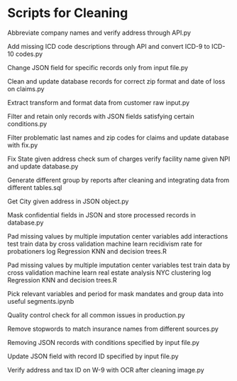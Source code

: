 # Scripts for Cleaning
Abbreviate company names and verify address through API.py

Add missing ICD code descriptions through API and convert ICD-9 to ICD-10 codes.py

Change JSON field for specific records only from input file.py

Clean and update database records for correct zip format and date of loss on claims.py

Extract transform and format data from customer raw input.py

Filter and retain only records with JSON fields satisfying certain conditions.py

Filter problematic last names and zip codes for claims and update database with fix.py

Fix State given address check sum of charges verify facility name given NPI and update database.py

Generate different group by reports after cleaning and integrating data from different tables.sql

Get City given address in JSON object.py

Mask confidential fields in JSON and store processed records in database.py

Pad missing values by multiple imputation center variables add interactions test train data by cross validation machine learn recidivism rate for probationers log Regression KNN and decision trees.R

Pad missing values by multiple imputation center variables test train data by cross validation machine learn real estate analysis NYC clustering log Regression KNN and decision trees.R

Pick relevant variables and period for mask mandates and group data into useful segments.ipynb

Quality control check for all common issues in production.py

Remove stopwords to match insurance names from different sources.py

Removing JSON records with conditions specified by input file.py

Update JSON field with record ID specified by input file.py

Verify address and tax ID on W-9 with OCR after cleaning image.py


